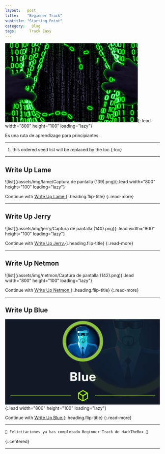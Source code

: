 ```yaml
---
layout:   post
title:    "Beginner Track"
subtitle: "Starting-Point"
category:   Blog
tags:      Track Easy 
---
```

![list](/assets/img/BeginnerTrack/BeginnerTrack.jpg){:.lead width="800" height="100" loading="lazy"}

Es una ruta de aprendizage para principiantes.

***
<!--more-->

1. this ordered seed list will be replaced by the toc
{:toc}

***

## Write Up Lame

![list](/assets/img/lame/Captura de pantalla (139).png){:.lead width="800" height="100" loading="lazy"}

Continue with [Write Up Lame.](2022-09-11-Lame-HTB.md){:.heading.flip-title}
{:.read-more}

***
## Write Up Jerry

![list](/assets/img/jerry/Captura de pantalla (140).png){:.lead width="800" height="100" loading="lazy"}

Continue with [Write Up Jerry.](2022-09-11-Jerry-HTB.md){:.heading.flip-title}
{:.read-more}

***
## Write Up Netmon

![list](/assets/img/netmon/Captura de pantalla (142).png){:.lead width="800" height="100" loading="lazy"}

Continue with [Write Up Netmon.](2022-09-11-Netmon-HTB.md){:.heading.flip-title}
{:.read-more}

***
## Write Up Blue

![list](/assets/img/blue/blue.png){:.lead width="800" height="100" loading="lazy"}

Continue with [Write Up Blue.](2022-09-11-Blue-HTB.md){:.heading.flip-title}
{:.read-more}

***
```bash
🎉 Felicitaciones ya has completado Beginner Track de HackTheBox 🎉
```
{:.centered}
***
